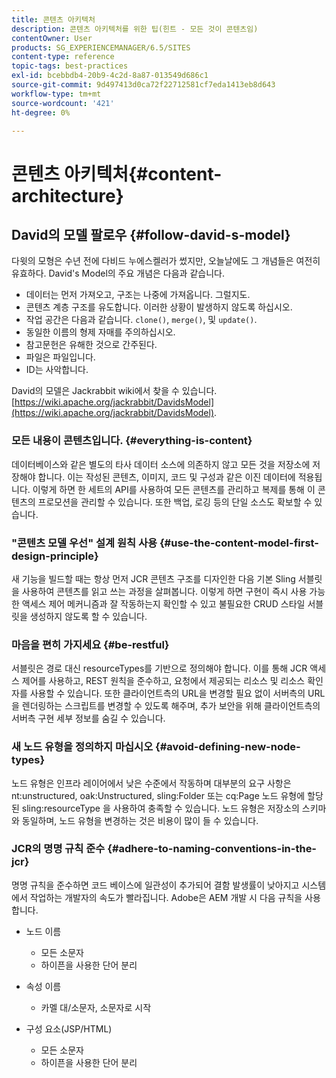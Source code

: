 ```yaml
---
title: 콘텐츠 아키텍처
description: 콘텐츠 아키텍처를 위한 팁(힌트 - 모든 것이 콘텐츠임)
contentOwner: User
products: SG_EXPERIENCEMANAGER/6.5/SITES
content-type: reference
topic-tags: best-practices
exl-id: bcebbdb4-20b9-4c2d-8a87-013549d686c1
source-git-commit: 9d497413d0ca72f22712581cf7eda1413eb8d643
workflow-type: tm+mt
source-wordcount: '421'
ht-degree: 0%

---
```


# 콘텐츠 아키텍처{#content-architecture}

## David의 모델 팔로우 {#follow-david-s-model}

다윗의 모형은 수년 전에 다비드 누에스켈러가 썼지만, 오늘날에도 그 개념들은 여전히 유효하다. David&#39;s Model의 주요 개념은 다음과 같습니다.

* 데이터는 먼저 가져오고, 구조는 나중에 가져옵니다. 그럴지도.
* 콘텐츠 계층 구조를 유도합니다. 이러한 상황이 발생하지 않도록 하십시오.
* 작업 공간은 다음과 같습니다. `clone()`, `merge()`, 및 `update()`.
* 동일한 이름의 형제 자매를 주의하십시오.
* 참고문헌은 유해한 것으로 간주된다.
* 파일은 파일입니다.
* ID는 사악합니다.

David의 모델은 Jackrabbit wiki에서 찾을 수 있습니다. [https://wiki.apache.org/jackrabbit/DavidsModel](https://wiki.apache.org/jackrabbit/DavidsModel).

### 모든 내용이 콘텐츠입니다. {#everything-is-content}

데이터베이스와 같은 별도의 타사 데이터 소스에 의존하지 않고 모든 것을 저장소에 저장해야 합니다. 이는 작성된 콘텐츠, 이미지, 코드 및 구성과 같은 이진 데이터에 적용됩니다. 이렇게 하면 한 세트의 API를 사용하여 모든 콘텐츠를 관리하고 복제를 통해 이 콘텐츠의 프로모션을 관리할 수 있습니다. 또한 백업, 로깅 등의 단일 소스도 확보할 수 있습니다.

### &quot;콘텐츠 모델 우선&quot; 설계 원칙 사용 {#use-the-content-model-first-design-principle}

새 기능을 빌드할 때는 항상 먼저 JCR 콘텐츠 구조를 디자인한 다음 기본 Sling 서블릿을 사용하여 콘텐츠를 읽고 쓰는 과정을 살펴봅니다. 이렇게 하면 구현이 즉시 사용 가능한 액세스 제어 메커니즘과 잘 작동하는지 확인할 수 있고 불필요한 CRUD 스타일 서블릿을 생성하지 않도록 할 수 있습니다.

### 마음을 편히 가지세요 {#be-restful}

서블릿은 경로 대신 resourceTypes를 기반으로 정의해야 합니다. 이를 통해 JCR 액세스 제어를 사용하고, REST 원칙을 준수하고, 요청에서 제공되는 리소스 및 리소스 확인자를 사용할 수 있습니다. 또한 클라이언트측의 URL을 변경할 필요 없이 서버측의 URL을 렌더링하는 스크립트를 변경할 수 있도록 해주며, 추가 보안을 위해 클라이언트측의 서버측 구현 세부 정보를 숨길 수 있습니다.

### 새 노드 유형을 정의하지 마십시오 {#avoid-defining-new-node-types}

노드 유형은 인프라 레이어에서 낮은 수준에서 작동하며 대부분의 요구 사항은 nt:unstructured, oak:Unstructured, sling:Folder 또는 cq:Page 노드 유형에 할당된 sling:resourceType 을 사용하여 충족할 수 있습니다. 노드 유형은 저장소의 스키마와 동일하며, 노드 유형을 변경하는 것은 비용이 많이 들 수 있습니다.

### JCR의 명명 규칙 준수 {#adhere-to-naming-conventions-in-the-jcr}

명명 규칙을 준수하면 코드 베이스에 일관성이 추가되어 결함 발생률이 낮아지고 시스템에서 작업하는 개발자의 속도가 빨라집니다. Adobe은 AEM 개발 시 다음 규칙을 사용합니다.

* 노드 이름

   * 모든 소문자
   * 하이픈을 사용한 단어 분리

* 속성 이름

   * 카멜 대/소문자, 소문자로 시작

* 구성 요소(JSP/HTML)

   * 모든 소문자
   * 하이픈을 사용한 단어 분리
